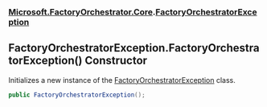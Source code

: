 ### [Microsoft.FactoryOrchestrator.Core](Microsoft_FactoryOrchestrator_Core.md 'Microsoft.FactoryOrchestrator.Core').[FactoryOrchestratorException](FactoryOrchestratorException.md 'Microsoft.FactoryOrchestrator.Core.FactoryOrchestratorException')
## FactoryOrchestratorException.FactoryOrchestratorException() Constructor
Initializes a new instance of the [FactoryOrchestratorException](FactoryOrchestratorException.md 'Microsoft.FactoryOrchestrator.Core.FactoryOrchestratorException') class.  
```csharp
public FactoryOrchestratorException();
```
